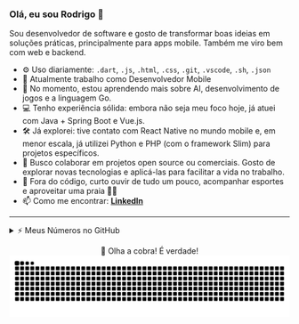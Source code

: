 ### Olá, eu sou Rodrigo 👋

Sou desenvolvedor de software e gosto de transformar boas ideias em soluções práticas, principalmente para apps mobile. Também me viro bem com web e backend.

- ⚙️ Uso diariamente: `.dart`, `.js`, `.html`, `.css`, `.git`, `.vscode`, `.sh`, `.json`
- 🔭 Atualmente trabalho como Desenvolvedor Mobile
- 🌱 No momento, estou aprendendo mais sobre AI, desenvolvimento de jogos e a linguagem Go.
- 💻 Tenho experiência sólida: embora não seja meu foco hoje, já atuei com Java + Spring Boot e Vue.js.
- 🛠️ Já explorei: tive contato com React Native no mundo mobile e, em menor escala, já utilizei Python e PHP (com o framework Slim) para projetos específicos.
- 👯 Busco colaborar em projetos open source ou comerciais. Gosto de explorar novas tecnologias e aplicá-las para facilitar a vida no trabalho.
- 🕺 Fora do código, curto ouvir de tudo um pouco, acompanhar esportes e aproveitar uma praia 🌴🌊
- 📫 Como me encontrar: **[LinkedIn](https://www.linkedin.com/in/salgadu)**

---

<details>
<summary>⚡ Meus Números no GitHub</summary>
<br>

<div style="display: flex; gap: 20px; align-items: center; flex-wrap: wrap; justify-content: center;">
  <img src="https://github-readme-stats.vercel.app/api?username=salgadu&show_icons=true&theme=radical&hide_title=true" alt="GitHub stats" style="max-width: 400px;" />
  <img src="https://github-readme-stats.vercel.app/api/top-langs/?username=salgadu&layout=compact&theme=radical" alt="Top Langs" style="max-width: 320px;" />
</div>

</details>

<p align="center">
  🐍 Olha a cobra! É verdade!
  <br>
  <picture>
    <source media="(prefers-color-scheme: dark)" srcset="https://github.com/salgadu/salgadu/blob/output/github-contribution-grid-snake-dark.svg?raw=true">
    <source media="(prefers-color-scheme: light)" srcset="https://github.com/salgadu/salgadu/blob/output/github-contribution-grid-snake.svg?raw=true">
    <img alt="Animação de cobra no grid de contribuições do GitHub" src="https://github.com/salgadu/salgadu/blob/output/github-contribution-grid-snake.svg?raw=true">
  </picture>
</p>
